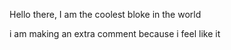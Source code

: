 Hello there, I am the coolest bloke in the world

i am making an extra comment because i feel like it 
